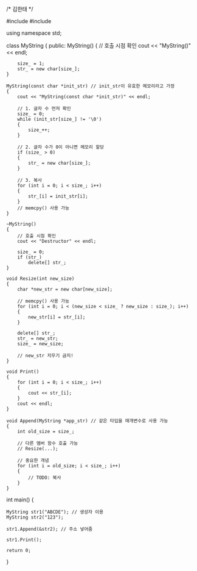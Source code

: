/*
   김한태
*/

#include <iostream>
#include <cstring>

using namespace std;


class MyString
{
public:
    MyString()
    {
        // 호출 시점 확인
        cout << "MyString()" << endl;

        size_ = 1;
        str_ = new char[size_];
    }

    MyString(const char *init_str) // init_str이 유효한 메모리라고 가정
    {
        cout << "MyString(const char *init_str)" << endl;

        // 1. 글자 수 먼저 확인
        size_ = 0;
        while (init_str[size_] != '\0')
        {
            size_++; 
        }

        // 2. 글자 수가 0이 아니면 메모리 할당
        if (size_ > 0)
        {
            str_ = new char[size_];
        }

        // 3. 복사
        for (int i = 0; i < size_; i++)
        {
            str_[i] = init_str[i];
        }
        // memcpy() 사용 가능
    }

    ~MyString()
    {
        // 호출 시점 확인
        cout << "Destructor" << endl;

        size_ = 0;
        if (str_)
            delete[] str_;
    }

    void Resize(int new_size)
    {
        char *new_str = new char[new_size];

        // memcpy() 사용 가능
        for (int i = 0; i < (new_size < size_ ? new_size : size_); i++)
        {
            new_str[i] = str_[i];
        }

        delete[] str_;
        str_ = new_str;
        size_ = new_size;

        // new_str 지우기 금지!
    }

    void Print()
    {
        for (int i = 0; i < size_; i++)
        {
            cout << str_[i];
        }
        cout << endl;
    }

    void Append(MyString *app_str) // 같은 타입을 매개변수로 사용 가능
    {
        int old_size = size_;

        // 다른 멤버 함수 호출 가능
        // Resize(...);

        // 중요한 개념
        for (int i = old_size; i < size_; i++)
        {
            // TODO: 복사
        }
    }



int main()
{
    

    MyString str1("ABCDE"); // 생성자 이용
    MyString str2("123");

    str1.Append(&str2); // 주소 넣어줌

    str1.Print();

    return 0;
}
